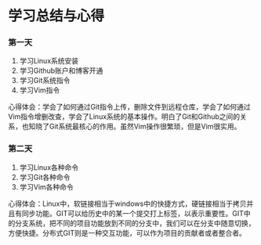 # 学习总结与心得

### 第一天

1. 学习Linux系统安装
2. 学习Github账户和博客开通
3. 学习Git系统指令
4. 学习Vim指令

心得体会：学会了如何通过Git指令上传，删除文件到远程仓库，学会了如何通过Vim指令增删改查，学会了Linux系统的基本操作。明白了Git和Github之间的关系，也知晓了Git系统最核心的作用。虽然Vim操作很繁琐，但是Vim很实用。





### 第二天

1. 学习Linux各种命令
2. 学习Git各种命令
3. 学习Vim各种命令

心得体会：Linux中，软链接相当于windows中的快捷方式，硬链接相当于拷贝并且有同步功能。GIT可以给历史中的某一个提交打上标签，以表示重要性。GIT中的分支系统，把不同的项目功能放到不同的分支中，我们可以在分支中随意切换，方便快捷。分布式GIT则是一种交互功能，可以作为项目的贡献者或者整合者。

